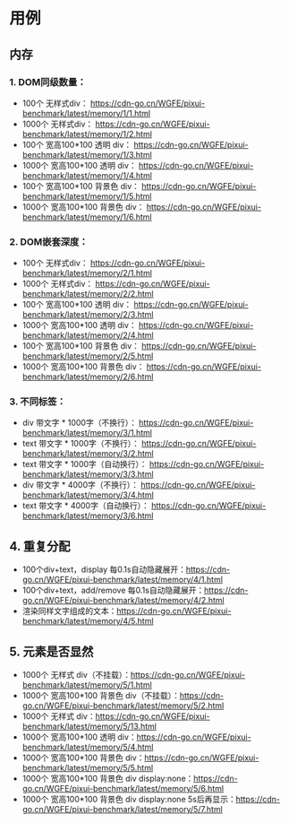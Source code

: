 # 用例

## 内存

### 1. DOM同级数量：
- 100个 无样式div： https://cdn-go.cn/WGFE/pixui-benchmark/latest/memory/1/1.html
- 1000个 无样式div： https://cdn-go.cn/WGFE/pixui-benchmark/latest/memory/1/2.html
- 100个 宽高100*100 透明 div： https://cdn-go.cn/WGFE/pixui-benchmark/latest/memory/1/3.html
- 1000个 宽高100*100 透明 div： https://cdn-go.cn/WGFE/pixui-benchmark/latest/memory/1/4.html
- 100个 宽高100*100 背景色 div： https://cdn-go.cn/WGFE/pixui-benchmark/latest/memory/1/5.html
- 1000个 宽高100*100 背景色 div： https://cdn-go.cn/WGFE/pixui-benchmark/latest/memory/1/6.html

### 2. DOM嵌套深度：
- 100个 无样式div： https://cdn-go.cn/WGFE/pixui-benchmark/latest/memory/2/1.html
- 1000个 无样式div： https://cdn-go.cn/WGFE/pixui-benchmark/latest/memory/2/2.html
- 100个 宽高100*100 透明 div： https://cdn-go.cn/WGFE/pixui-benchmark/latest/memory/2/3.html
- 1000个 宽高100*100 透明 div： https://cdn-go.cn/WGFE/pixui-benchmark/latest/memory/2/4.html
- 100个 宽高100*100 背景色 div： https://cdn-go.cn/WGFE/pixui-benchmark/latest/memory/2/5.html
- 1000个 宽高100*100 背景色 div： https://cdn-go.cn/WGFE/pixui-benchmark/latest/memory/2/6.html

### 3. 不同标签：
- div 带文字 * 1000字（不换行）： https://cdn-go.cn/WGFE/pixui-benchmark/latest/memory/3/1.html
- text 带文字 * 1000字（不换行）： https://cdn-go.cn/WGFE/pixui-benchmark/latest/memory/3/2.html
- text 带文字 * 1000字（自动换行）： https://cdn-go.cn/WGFE/pixui-benchmark/latest/memory/3/3.html
- div 带文字 * 4000字（不换行）： https://cdn-go.cn/WGFE/pixui-benchmark/latest/memory/3/4.html
- text 带文字 * 4000字（自动换行）： https://cdn-go.cn/WGFE/pixui-benchmark/latest/memory/3/6.html

## 4. 重复分配
- 100个div+text，display 每0.1s自动隐藏展开：https://cdn-go.cn/WGFE/pixui-benchmark/latest/memory/4/1.html
- 100个div+text，add/remove 每0.1s自动隐藏展开：https://cdn-go.cn/WGFE/pixui-benchmark/latest/memory/4/2.html
- 渲染同样文字组成的文本：https://cdn-go.cn/WGFE/pixui-benchmark/latest/memory/4/5.html

## 5. 元素是否显然
- 1000个 无样式 div（不挂载）：https://cdn-go.cn/WGFE/pixui-benchmark/latest/memory/5/1.html
- 1000个 宽高100*100 背景色 div（不挂载）：https://cdn-go.cn/WGFE/pixui-benchmark/latest/memory/5/2.html
- 1000个 无样式 div：https://cdn-go.cn/WGFE/pixui-benchmark/latest/memory/5/13.html
- 1000个 宽高100*100 透明 div：https://cdn-go.cn/WGFE/pixui-benchmark/latest/memory/5/4.html
- 1000个 宽高100*100 背景色 div：https://cdn-go.cn/WGFE/pixui-benchmark/latest/memory/5/5.html
- 1000个 宽高100*100 背景色 div display:none：https://cdn-go.cn/WGFE/pixui-benchmark/latest/memory/5/6.html
- 1000个 宽高100*100 背景色 div display:none 5s后再显示：https://cdn-go.cn/WGFE/pixui-benchmark/latest/memory/5/7.html